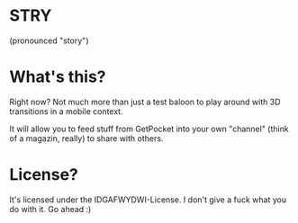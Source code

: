 # STRY
(pronounced "story")

# What's this?
Right now? Not much more than just a test baloon to play around with 3D transitions in a mobile context.

It will allow you to feed stuff from GetPocket into your own "channel" (think of a magazin, really) to share with others.

# License?

It's licensed under the IDGAFWYDWI-License. I don't give a fuck what you do with it. Go ahead :)